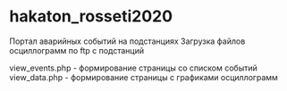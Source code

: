 # hakaton_rosseti2020

Портал аварийных событий на подстанциях
Загрузка файлов осциллограмм по ftp с подстанций

view_events.php - формирование страницы со списком событий
view_data.php - формирование страницы с графиками осциллограмм

